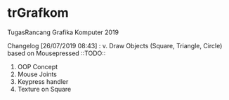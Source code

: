 # trGrafkom
TugasRancang Grafika Komputer 2019


Changelog [26/07/2019 08:43] :
v. Draw Objects (Square, Triangle, Circle) based on Mousepressed
::TODO::
1. OOP Concept
2. Mouse Joints
3. Keypress handler
4. Texture on Square
